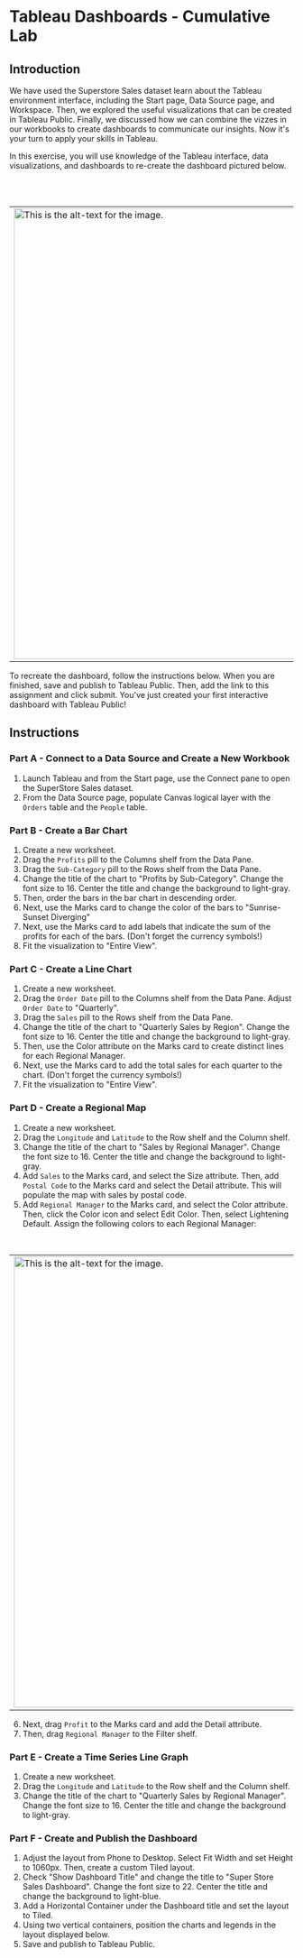 # Tableau Dashboards - Cumulative Lab

## Introduction
We have used the Superstore Sales dataset learn about the Tableau environment interface, including the Start page, Data Source page, and Workspace. Then, we explored the useful visualizations that can be created in Tableau Public. Finally, we discussed how we can combine the vizzes in our workbooks to create dashboards to communicate our insights.  Now it's your turn to apply your skills in Tableau.

In this exercise, you will use knowledge of the Tableau interface, data visualizations, and dashboards to re-create the dashboard pictured below. 

<br>
<br>
<div>
    <center>
<table><tr><td>
<img src="https://curriculum-content.s3.amazonaws.com/data-science/images/v3/tableau/tableau/new-dash.png" alt="This is the alt-text for the image." style="width: 800px;"/>
</td></tr></table>
    </center>
</div>

To recreate the dashboard, follow the instructions below. When you are finished, save and publish to Tableau Public. Then, add the link to this assignment and click submit. You've just created your first interactive dashboard with Tableau Public!

## Instructions

### Part A - Connect to a Data Source and Create a New Workbook
1. Launch Tableau and from the Start page, use the Connect pane to open the SuperStore Sales dataset.
2. From the Data Source page, populate Canvas logical layer with the `Orders` table and the `People` table.
    
    
### Part B - Create a Bar Chart
1. Create a new worksheet.
2. Drag the `Profits` pill to the Columns shelf from the Data Pane.
3. Drag the `Sub-Category` pill to the Rows shelf from the Data Pane.
4. Change the title of the chart to "Profits by Sub-Category". Change the font size to 16.  Center the title and change the background to light-gray.
5. Then, order the bars in the bar chart in descending order.
6. Next, use the Marks card to change the color of the bars to "Sunrise-Sunset Diverging"
7. Next, use the Marks card to add labels that indicate the sum of the profits for each of the bars. (Don't forget the currency symbols!)
8. Fit the visualization to "Entire View".


### Part C - Create a Line Chart
1. Create a new worksheet.
2. Drag the `Order Date` pill to the Columns shelf from the Data Pane. Adjust `Order Date` to "Quarterly".
2. Drag the `Sales` pill to the Rows shelf from the Data Pane.
3. Change the title of the chart to "Quarterly Sales by Region". Change the font size to 16.  Center the title and change the background to light-gray.
4. Then, use the Color attribute on the Marks card to create distinct lines for each Regional Manager.
6. Next, use the Marks card to add the total sales for each quarter to the chart. (Don't forget the currency symbols!)
8. Fit the visualization to "Entire View".


### Part D - Create a Regional Map
1. Create a new worksheet.
2. Drag the `Longitude` and `Latitude` to the Row shelf and the Column shelf.
3. Change the title of the chart to "Sales by Regional Manager". Change the font size to 16.  Center the title and change the background to light-gray.
4. Add `Sales` to the Marks card, and select the Size attribute. Then, add `Postal Code` to the Marks card and select the Detail attribute. This will populate the map with sales by postal code.
5. Add `Regional Manager` to the Marks card, and select the Color attribute. Then, click the Color icon and select Edit Color. Then, select Lightening Default. Assign the following colors to each Regional Manager:
    
<br>
<div>
    <center>
<table><tr><td>
<img src="https://curriculum-content.s3.amazonaws.com/data-science/images/v3/tableau/tableau/regional-mgr.png" alt="This is the alt-text for the image." style="width: 800px;"/>
</td></tr></table>
    </center>
</div>

6. Next, drag  `Profit` to the Marks card and add the Detail attribute. 
7. Then, drag `Regional Manager` to the Filter shelf.


### Part E - Create a Time Series Line Graph
1. Create a new worksheet.
2. Drag the `Longitude` and `Latitude` to the Row shelf and the Column shelf.
3. Change the title of the chart to "Quarterly Sales by Regional Manager". Change the font size to 16.  Center the title and change the background to light-gray.

### Part F - Create and Publish the Dashboard
1. Adjust the layout from Phone to Desktop. Select Fit Width and set Height to 1060px. Then, create a custom Tiled layout. 
2. Check "Show Dashboard Title" and change the title to "Super Store Sales Dashboard". Change the font size to 22. Center the title and change the background to light-blue.
3. Add a Horizontal Container under the Dashboard title and set the layout to Tiled.
4. Using two vertical containers, position the charts and legends in the layout displayed below.
5. Save and publish to Tableau Public.
   






